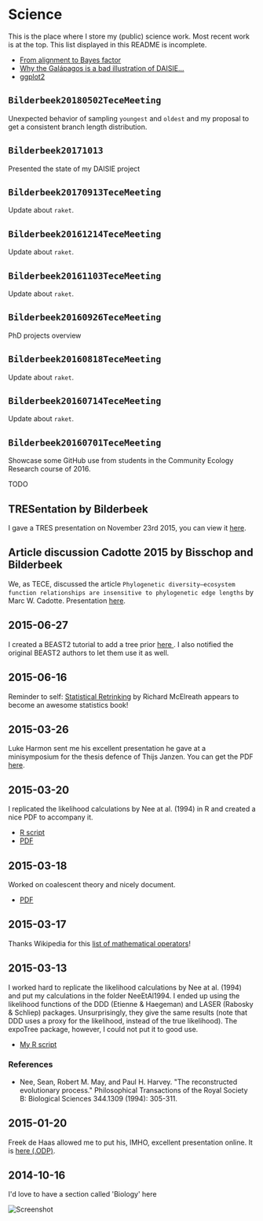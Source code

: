 # Science

This is the place where I store my (public) science work.
Most recent work is at the top. 
This list displayed in this README is incomplete.

 * [From alignment to Bayes factor](Bilderbeek20180924TeceMeeting/README.md)
 * [Why the Galápagos is a bad illustration of DAISIE...](Bilderbeek20180622/README.md)
 * [ggplot2](Bilderbeek20180509ggplot2/README.md)


## `Bilderbeek20180502TeceMeeting`

Unexpected behavior of sampling `youngest` and `oldest` and my proposal to get a consistent branch length distribution.

## `Bilderbeek20171013`

Presented the state of my DAISIE project

## `Bilderbeek20170913TeceMeeting`

Update about `raket`.

## `Bilderbeek20161214TeceMeeting`

Update about `raket`.

## `Bilderbeek20161103TeceMeeting`

Update about `raket`.

## `Bilderbeek20160926TeceMeeting`

PhD projects overview

## `Bilderbeek20160818TeceMeeting`

Update about `raket`.

## `Bilderbeek20160714TeceMeeting`

Update about `raket`.

## `Bilderbeek20160701TeceMeeting`

Showcase some GitHub use from students in the Community Ecology Research course of 2016.

TODO

## TRESentation by Bilderbeek 

I gave a TRES presentation on November 23rd 2015, you can view it [here](Bilderbeek20151123TresMeeting/20151123TresMeeting.pdf).

## Article discussion Cadotte 2015 by Bisschop and Bilderbeek 

We, as TECE, discussed the article `Phylogenetic diversity–ecosystem function relationships are insensitive to phylogenetic edge lengths` by Marc W. Cadotte. Presentation [here](BisschopAndBilderbeek20150630ArticleDiscussionCadotte2015/Cadotte2015.pdf).


## 2015-06-27 

I created a BEAST2 tutorial to add a tree prior [here ](https://github.com/richelbilderbeek/Java/blob/master/Beast2TutorialCreateNewTreePrior/CreateNewTreePrior.md). I also notified the original BEAST2 authors to let them use it as well.

## 2015-06-16

Reminder to self: [Statistical Retrinking](http://xcelab.net/rm/statistical-rethinking) by Richard McElreath appears to become an awesome statistics book! 

## 2015-03-26

Luke Harmon sent me his excellent presentation he gave at 
a minisymposium for the thesis defence of Thijs Janzen. You
can get the PDF [here](Harmon2015/groningen_harmon_2015.pdf).

## 2015-03-20

I replicated the likelihood calculations by Nee at al. (1994) in R
and created a nice PDF to accompany it.

 * [R script](NeeEtAl1994/NeeEtAl1994.R)
 * [PDF](NeeEtAl1994/NeeEtAl1994.pdf)

## 2015-03-18

Worked on coalescent theory and nicely document.

 * [PDF](CoalescentTheory/CoalescentTheory.pdf)

## 2015-03-17

Thanks Wikipedia for this [list of mathematical operators](https://en.wikipedia.org/wiki/List_of_mathematical_symbols_by_subject)!

## 2015-03-13

I worked hard to replicate the likelihood calculations by Nee at al. (1994) and put my calculations in the folder NeeEtAl1994. I ended up using the likelihood functions of the DDD (Etienne & Haegeman) and LASER (Rabosky & Schliep) packages. Unsurprisingly, they give the same results (note that DDD uses a proxy for the likelihood, instead of the true likelihood). The expoTree package, however, I could not put it to good use.

 * [My R script](NeeEtAl1994/NeeEtAl1994.R)

### References

 * Nee, Sean, Robert M. May, and Paul H. Harvey. "The reconstructed evolutionary process." Philosophical Transactions of the Royal Society B: Biological Sciences 344.1309 (1994): 305-311.

## 2015-01-20

Freek de Haas allowed me to put his, IMHO, excellent presentation online. It is [here (.ODP)](Presentations/FreekDeHaas2015ModelingMacroEvolutionaryProcesses.odp).

## 2014-10-16

I'd love to have a section called 'Biology' here

![Screenshot](20141016.png)

